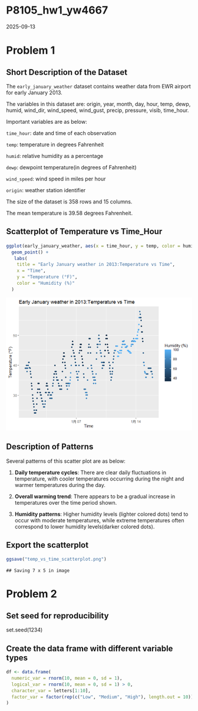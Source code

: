 P8105_hw1_yw4667
================
2025-09-13

# Problem 1

## Short Description of the Dataset

The `early_january_weather` dataset contains weather data from EWR
airport for early January 2013.

The variables in this dataset are: origin, year, month, day, hour, temp,
dewp, humid, wind_dir, wind_speed, wind_gust, precip, pressure, visib,
time_hour.

Important variables are as below:

`time_hour`: date and time of each observation

`temp`: temperature in degrees Fahrenheit

`humid`: relative humidity as a percentage

`dewp`: dewpoint temperature(in degrees of Fahrenheit)

`wind_speed`: wind speed in miles per hour

`origin`: weather station identifier

The size of the dataset is 358 rows and 15 columns.

The mean temperature is 39.58 degrees Fahrenheit.

## Scatterplot of Temperature vs Time_Hour

``` r
ggplot(early_january_weather, aes(x = time_hour, y = temp, color = humid)) +
  geom_point() +
   labs(
    title = "Early January weather in 2013:Temperature vs Time",
    x = "Time",
    y = "Temperature (°F)",
    color = "Humidity (%)"
  )
```

![](P8105_hw1_yw4667_files/figure-gfm/yx_scatter-1.png)<!-- -->

## Description of Patterns

Several patterns of this scatter plot are as below:

1.  **Daily temperature cycles**: There are clear daily fluctuations in
    temperature, with cooler temperatures occurring during the night and
    warmer temperatures during the day.

2.  **Overall warming trend**: There appears to be a gradual increase in
    temperatures over the time period shown.

3.  **Humidity patterns**: Higher humidity levels (lighter colored dots)
    tend to occur with moderate temperatures, while extreme temperatures
    often correspond to lower humidity levels(darker colored dots).

## Export the scatterplot

``` r
ggsave("temp_vs_time_scatterplot.png")
```

    ## Saving 7 x 5 in image

# Problem 2

## Set seed for reproducibility

set.seed(1234)

## Create the data frame with different variable types

``` r
df <- data.frame(
  numeric_var = rnorm(10, mean = 0, sd = 1),
  logical_var = rnorm(10, mean = 0, sd = 1) > 0,
  character_var = letters[1:10],
  factor_var = factor(rep(c("Low", "Medium", "High"), length.out = 10))
)
```
